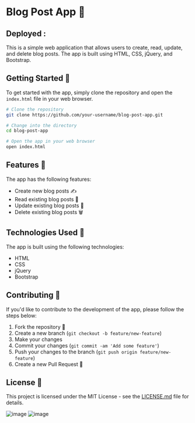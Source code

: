 # Blog Post App 📝
## Deployed : 
This is a simple web application that allows users to create, read, update, and delete blog posts. The app is built using HTML, CSS, jQuery, and Bootstrap.

## Getting Started 🚀

To get started with the app, simply clone the repository and open the `index.html` file in your web browser.

```bash
# Clone the repository
git clone https://github.com/your-username/blog-post-app.git

# Change into the directory
cd blog-post-app

# Open the app in your web browser
open index.html
```

## Features 🌟

The app has the following features:

- Create new blog posts ✍️
- Read existing blog posts 📖
- Update existing blog posts 🔄
- Delete existing blog posts 🗑️

## Technologies Used 🔧

The app is built using the following technologies:

- HTML
- CSS
- jQuery
- Bootstrap

## Contributing 🤝

If you'd like to contribute to the development of the app, please follow the steps below:

1. Fork the repository 🍴
2. Create a new branch (`git checkout -b feature/new-feature`)
3. Make your changes
4. Commit your changes (`git commit -am 'Add some feature'`)
5. Push your changes to the branch (`git push origin feature/new-feature`)
6. Create a new Pull Request 🚪

## License 📜

This project is licensed under the MIT License - see the [LICENSE.md](LICENSE.md) file for details.

![image](https://github.com/ritikZ18/DI_VIP/assets/116812243/815a95dd-d394-4645-b579-11802637fc06)
![image](https://github.com/ritikZ18/DI_VIP/assets/116812243/ceafb33a-ac31-4de8-9127-db854ef3f00d)


